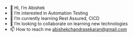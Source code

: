 - 👋 Hi, I’m Abishek
- 👀 I’m interested in Automation Testing
- 🌱 I’m currently learning Rest Assured, CICD
- 💞️ I’m looking to collaborate on learning new technologies
- 📫 How to reach me abishekchandrasekaran@gmail.com

<!---
Abishek434/Abishek434 is a ✨ special ✨ repository because its `README.md` (this file) appears on your GitHub profile.
You can click the Preview link to take a look at your changes.
--->
